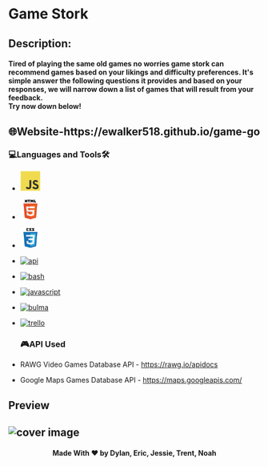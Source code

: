 <h1>Game Stork</h1>

<h2>Description:<br><h4>Tired of playing the same old games no worries game stork can recommend games based on your likings and difficulty preferences. It's simple answer the following questions it provides and based on your responses, we will narrow down a list of games that will result from your feedback.<br>
Try now down below!<h4>
  
<h2>🌐Website-https://ewalker518.github.io/game-go</h2>
  
  <h3 align="left">💻Languages and Tools🛠️</h3>

- <a href="https://developer.mozilla.org/en-US/docs/Web/JavaScript" target="_blank"> <img src="https://raw.githubusercontent.com/devicons/devicon/master/icons/javascript/javascript-original.svg" alt="javascript" width="40" height="40"/> </a> </p>
  
- <a href="https://www.w3.org/html/" target="_blank"> <img src="https://raw.githubusercontent.com/devicons/devicon/master/icons/html5/html5-original-wordmark.svg" alt="html5" width="40" height="40"/> </a>
  
- <a href="https://www.w3schools.com/css/" target="_blank"> <img src="https://raw.githubusercontent.com/devicons/devicon/master/icons/css3/css3-original-wordmark.svg" alt="css3" width="40" height="40"/> </a>
  
- <a href="https://www.mulesoft.com/resources/api/what-is-an-api#:~:text=API%20is%20the%20acronym%20for,you're%20using%20an%20API." target="_blank"> <img src="https://alexanderfo.com/wp-content/uploads/2019/12/1139px-Cloud-API-Logo.svg_.png" alt="api" width="40" height="40"/> </a>

- <p align="left"> <a href="https://www.gnu.org/software/bash/" target="_blank"> <img src="https://www.vectorlogo.zone/logos/gnu_bash/gnu_bash-icon.svg" alt="bash" width="40" height="40"/> </a>
  
- <a href="https://code.visualstudio.com/" target="_blank"> <img src="https://upload.wikimedia.org/wikipedia/commons/thumb/9/9a/Visual_Studio_Code_1.35_icon.svg/1200px-Visual_Studio_Code_1.35_icon.svg.png" alt="javascript" width="40" height="40"/> </a> </p>
  
- <a href="https://bulma.io/" target="_blank"> <img src="https://iconape.com/wp-content/files/df/370667/svg/bulma-logo-icon-png-svg.png" alt="bulma" width="40" height="40"/> </a>
  
- <a href="https://trello.com/b/1X0LAuLg/kanban-for-gg" target="_blank"> <img src="https://cdn.worldvectorlogo.com/logos/trello.svg" alt="trello" width="40" height="40"/> </a>  
  
  <h3 align="left">🎮API Used</h3>
- RAWG Video Games Database API - https://rawg.io/apidocs
- Google Maps Games Database API - https://maps.googleapis.com/

<h2>Preview<h2>
  <img src="https://github.com/ewalker518/game-go/blob/develop/assets/images/updated-image-game-go.png?raw=true" alt="cover image" width="893" height="432"/>

  <h4 align="center">Made With ❤️ by Dylan, Eric, Jessie, Trent, Noah
